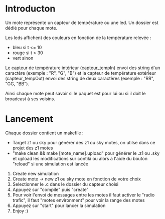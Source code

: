 # Introducton

Un mote représente un capteur de température ou une led. Un dossier est dédié pour chaque mote.

Les leds affichent des couleurs en fonction de la température relevée :
- bleu si t <= 10
- rouge si t > 30
- vert sinon

Le capteur de température intérieur (capteur_tempIn) envoi des string d'un caractère (exemple : "R", "G", "B") et la capteur de température extérieur (capteur_tempOut) envoi des string de deux caractères (exemple : "RR", "GG, "BB"). 

Ainsi chaque mote peut savoir si le paquet est pour lui ou si il doit le broadcast à ses voisins.

# Lancement

Chaque dossier contient un makefile : 
- Target z1 ou sky pour générer des z1 ou sky motes, on utilse dans ce projet des z1 motes
- "make clean && make [mote_name].upload" pour générer le .z1 ou .sky et upload les modifications sur contiki ou alors a l'aide du bouton "reload" si une simulation est lancée

1) Create new simulation
2) Create mote -> new z1 ou sky mote en fonction de votre choix
3) Selectionner le .c dans le dossier du capteur choisi
4) Appuyez sur "compile" puis "create"
5) Pour voir l'envoi de messages entre les motes il faut activer le "radio trafic", il faut "motes environment" pour voir la range des motes
6) Appuyez sur "start" pour lancer la simulation
7) Enjoy :)
